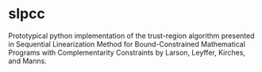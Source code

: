# slpcc
Prototypical python implementation of the trust-region algorithm presented in Sequential Linearization Method for Bound-Constrained Mathematical Programs with Complementarity Constraints by Larson, Leyffer, Kirches, and Manns.
